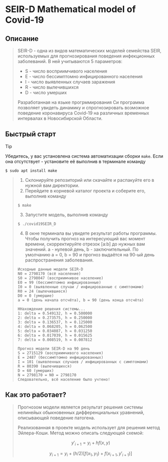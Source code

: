# **SEIR-D Mathematical model of Covid-19**
## Описание
> SEIR-D - одна из видов математических моделей семейства SEIR, используемых для прогнозирования поведения инфекционных заболеваний. В ней учитываются 5 параметров: 
> + S - число восприимчивого населения
> + E - число бессимптомно инфицированного населения
> + I - число выявленных случаев заражения
> + R - число вылечившихся
> + D - число умерших
> 
> Разработанная на языке прогрммирования Си программа позволяет увидеть динамику и спрогнозировать возможное поведение коронавируса Covid-19 на различных временных интервалах в Новосибирской Области.
## Быстрый старт
> [!TIP]  
> Убедитесь, у вас установлена система автоматизации сборки `make`. Если она отсутствует - установите её выполнив в терминале команду
> ```
> $ sudo apt install make
> ```

> 1. Склонируйте репозиторий или скачайте и распакуйте его в нужной вам директории.
> 2. Перейдите в корневой каталог проекта и соберите его, выполнив команду 
> ```
> $ make
> ```
> 3. Запустите модель, выполнив команду
> ```
> $ ./covid19SEIR_D
> ```
> 4. В окне терминала вы увидете результат работы программы. Чтобы получить прогноз на интересующий вас момент времени, скорректируйте отрезок [a:b] до нужных вам значений. a - нулевой день, b - заключительный. По умолчанию a = 0, b = 90 и прогноз выдаётся на 90-ый день распространения заболевания.
> ```
> Исходные данные модели SEIR-D
> N0 = 2798170 (всё население)
> S0 = 2798047 (восприимчивое население)
> E0 = 99 (бессимптомно инфицированные)
> I0 = 0 (выявленные случаи / инфицированные с симптомами)
> R0 = 24 (вылечившиеся)
> D0 = 0 (умершие)
> a = 0 (день начала отсчёта), b = 90 (день конца отсчёта)
>
> ННахождение решения системы...
> 1: delta = 0.549132, h = 0.500000
> 2: delta = 0.273575, h = 0.250000
> 3: delta = 0.136537, h = 0.125000
> 4: delta = 0.068205, h = 0.062500
> 5: delta = 0.034087, h = 0.031250
> 6: delta = 0.017039, h = 0.015625
> 7: delta = 0.008519, h = 0.007812
> 
> Прогноз модели SEIR-D на 90 день
> S = 2715129 (восприимчивого населения)
> E = 2487 (бессимптомно инфицированных)
> I = 101 (выявленных случаев / инфицированных с симптомами)
> R = 80390 (вылечившихся)
> D = 60 (умерших)
> N = 2798170 = N0 = 2798170
> Следовательно, всё население было учтено!
> ```
## Как это работает?
> Прогнозом модели является результат решения системы нелинейых обыкновенных дифференциальных уравнений, описывающей поведение патогена.
> 
> Реализованная в проекте модель использует для решения метод Эйлера-Коши. Метод можно описать следующей схемой:
> ```math
> y'_{i+1}=y_i+hf(x,y)
> ```
> ```math
> y_{i+1}=y_i+(h/2)[f(x_1,y_1)+f(x_{i+1},y'_{i+1})]
> ```